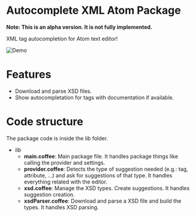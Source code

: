 # Autocomplete XML Atom Package
**Note: This is an alpha version. It is not fully implemented.**

XML tag autocompletion for Atom text editor!

![Demo](https://raw.githubusercontent.com/pleonex/atom-autocomplete-xml/master/demo.gif)

# Features
* Download and parse XSD files.
* Show autocompletation for tags with documentation if available.

# Code structure
The package code is inside the *lib* folder.

* *lib*
    * **main.coffee**: Main package file. It handles package things like calling the provider and settings.
    * **provider.coffee**: Detects the type of suggestion needed (e.g.: tag, attribute, ...) and ask for suggestions of that type. It handles everything related with the editor.
    * **xsd.coffee**: Manage the XSD types. Create suggestions. It handles suggestion creation.
    * **xsdParser.coffee**: Download and parse a XSD file and build the types. It handles XSD parsing.
